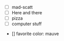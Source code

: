  - [ ] mad-scatt
 - [ ] Here and there
 - [ ] pizza
 - [ ] computer stuff
- [] favorite color: mauve
